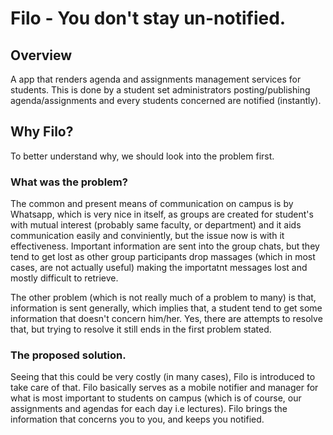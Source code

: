 # Filo - You don't stay un-notified.

## Overview
A app that renders agenda and assignments management services for students. This is done by a student set administrators posting/publishing agenda/assignments and every students concerned are notified (instantly).

## Why Filo?
To better understand why, we should look into the problem first.

### What was the problem?
The common and present means of communication on campus is by Whatsapp, which is very nice in itself, as groups are created for student's with mutual interest (probably same faculty, or department) and it aids communication easily and conviniently, but the issue now is with it effectiveness. Important information are sent into the group chats, but they tend to get lost as other group participants drop massages (which in most cases, are not actually useful) making the importatnt messages lost and mostly difficult to retrieve.

The other problem (which is not really much of a problem to many) is that, information is sent generally, which implies that, a student tend to get some information that doesn't concern him/her. Yes, there are attempts to resolve that, but trying to resolve it still ends in the first problem stated.

### The proposed solution.
Seeing that this could be very costly (in many cases), Filo is introduced to take care of that. Filo basically serves as a mobile notifier and manager for what is most important to students on campus (which is of course, our assignments and agendas for each day i.e lectures). Filo brings the information that concerns you to you, and keeps you notified.

